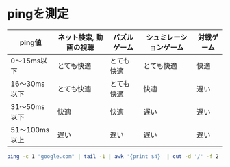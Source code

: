 # pingを測定

| ping値 | ネット検索, 動画の視聴 | パズルゲーム| シュミレーションゲーム | 対戦ゲーム | 
|-|-|-|-|-|
0〜15ms以下 | とても快適 | とても快適 | とても快適 | 快適
16〜30ms以下 | とても快適 | とても快適| 快適| 遅い
31〜50ms以下| 快適|快適|遅い|遅い
51〜100ms以上|遅い|遅い|遅い|遅い

```sh
ping -c 1 "google.com" | tail -1 | awk '{print $4}' | cut -d '/' -f 2

```
